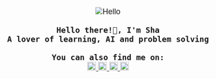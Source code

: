 <p align="center" style="font-family: Arial, sans-serif; font-size: 18px;">
  <img src="https://raw.githubusercontent.com/rahuldkjain/github-profile-readme-generator/master/src/images/icons/Hello/Hi.gif" alt="Hello" />
  <br>
  <br>
  <samp><b>Hello there!👾, I'm Sha</b></samp>
  <br>
  <samp><b>A lover of learning, AI and problem solving</b></samp>
  <br>
  <br>
  <samp><b>You can also find me on:</b></samp>
  <br>
  <a href="https://linkedin.com/in/sharonmaygua" target="_blank">
    <img src="https://raw.githubusercontent.com/rahuldkjain/github-profile-readme-generator/master/src/images/icons/Social/linked-in-alt.svg" alt="LinkedIn" width="20" height="20" />
  </a>
  <a href="https://kaggle.com/sharonmayguaai" target="_blank">
    <img src="https://raw.githubusercontent.com/rahuldkjain/github-profile-readme-generator/master/src/images/icons/Social/kaggle.svg" alt="Kaggle" width="20" height="20" />
  </a>
  <a href="https://instagram.com/shasara_mm" target="_blank">
    <img src="https://raw.githubusercontent.com/rahuldkjain/github-profile-readme-generator/master/src/images/icons/Social/instagram.svg" alt="Instagram" width="20" height="20" />
  </a>
  <a href="https://medium.com/@sharon.maygua.mendiola" target="_blank">
    <img src="https://raw.githubusercontent.com/rahuldkjain/github-profile-readme-generator/master/src/images/icons/Social/medium.svg" alt="Medium" width="20" height="20" />
  </a>
</p>


<!--
**sharonmaygua/sharonmaygua** is a ✨ _special_ ✨ repository because its `README.md` (this file) appears on your GitHub profile.

Here are some ideas to get you started:

- 🔭 I’m currently working on ...
- 🌱 I’m currently learning ...
- 👯 I’m looking to collaborate on ...
- 🤔 I’m looking for help with ...
- 💬 Ask me about ...
- 📫 How to reach me: ...
- 😄 Pronouns: ...
- ⚡ Fun fact: ...
-->

